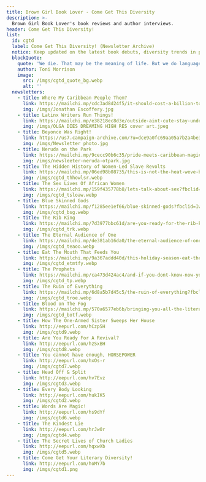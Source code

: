 ```yaml
---
title: Brown Girl Book Lover - Come Get This Diversity
description: >-
  Brown Girl Book Lover's book reviews and author interviews.
header: Come Get This Diversity!
list:
  id: cgtd
  label: Come Get This Diversity! (Newsletter Archive)
  notice: Keep updated on the latest book debuts, diversity trends in publishing, and features on published books that did not receive the limelight. Sign-up for my bi-monthly newsletter to stay in the literary loop!
  blockQuote:
    quote: 'We die. That may be the meaning of life. But we do language. That may be the measure of our lives.'
    author: Toni Morrison
    image:
      src: /imgs/cgtd_quote_bg.webp
      alt: ''
  newsletters:
    - title: Where My Caribbean People Them?
      link: https://mailchi.mp/cdc3ad8d24f5/it-should-cost-a-billion-to-look-this-good?fbclid=IwAR0_ruWhvJleiWz9e-AF7Li_pohDCiIww9q_i5qHR_72wQRut-V9kv4IEyk
      img: /imgs/Jonathan Escoffery.jpg
    - title: Latinx Writers Run Things!
      link: https://mailchi.mp/e38218ec8d3e/outside-aint-cute-stay-under-your-blankets-read
      img: /imgs/OLGA DIES DREAMING HIGH RES cover art.jpeg
    - title: Beyonce Was Right!
      link: https://us7.campaign-archive.com/?u=dce9a0fc69aa05a7b2a4be3ea&id=091e2d4403
      img: /imgs/Newsletter photo.jpg
    - title: Neruda on the Park
      link: https://mailchi.mp/9cecc90b6c35/pride-meets-caribbean-magic?fbclid=IwAR0WtWEmCNZtq9LTw4_erPo6QqeKq1GtOUiMcsUjWA7AH3uePAyR_IeXU8I
      img: /imgs/newsleeter-neruda-otpark.jpg
    - title: The Hidden History of Women-Led Slave Revolts
      link: https://mailchi.mp/06ed98b08735/this-is-not-the-heat-weve-been-praying-for?fbclid=IwAR3OJTv5B04AUOadAFL3hq4czXfn-CRLOpjG0dpOCh1xR27E561XfXB6oOs
      img: /imgs/cgtd_thhowlsr.webp
    - title: The Sex Lives Of African Women
      link: https://mailchi.mp/159f435778b8/lets-talk-about-sex?fbclid=IwAR2tYKRQgIkPKH7kvrE4yhLUkh0C_mog0WoBBv_waN5_imd6ttiYT2KEXzY
      img: /imgs/cgtd_tsloaw.webp
    - title: Blue Skinned Gods
      link: https://mailchi.mp/f1285ee1ef66/blue-skinned-gods?fbclid=IwAR10fp8Kx1GFWy_7008MIXrg0R9VTNEMT-7b53KvpmR1lqSOErbAbreaLic
      img: /imgs/cgtd_bsg.webp
    - title: The Rib King
      link: https://mailchi.mp/7d3977bbc61d/are-you-ready-for-the-rib-king?fbclid=IwAR2gv9BIwzTozzAIOUUgw0TQcWlL2wVSUF_BQwE5QfExq2V7m2rkqgE2Kgs
      img: /imgs/cgtd_trk.webp
    - title: The Eternal Audience of One
      link: https://mailchi.mp/de381ab16da0/the-eternal-audience-of-one?fbclid=IwAR0HbgA1XkoRvcPRd9hl8FI29wCHcaOIX9_baEIXxkm7JqJuHt_llhFGYkc
      img: /imgs/cgtd_teaoo.webp
    - title: Eat The Mouth That Feeds You
      link: https://mailchi.mp/9a367addd40d/this-holiday-season-eat-the-mouth-that-feeds-you?fbclid=IwAR0KMT-XdDeD8D4a4t_7C_BlulIMNELOCcyL78PmqBnLTwnz7YJ3F-M1BMg
      img: /imgs/cgtd_etmtfy.webp
    - title: The Prophets
      link: https://mailchi.mp/ca473d424ac4/and-if-you-dont-know-now-you-know?fbclid=IwAR37hHZ5nMhG-PExTzUxjmTOsSR7jBdFtQ8FlqS4u9OJ1J-unFEE_z37T1Y
      img: /imgs/cgtd_tp.webp
    - title: The Ruin of Everything
      link: https://mailchi.mp/6d8a5b7d45c5/the-ruin-of-everything?fbclid=IwAR3sKga2Bs60OYf5DKahhUM8MJXQOx0oHg_VRX6JmdftbZNwQXM-19Wgdns
      img: /imgs/cgtd_troe.webp
    - title: Blood on The Fog
      link: https://mailchi.mp/570a6577eb6b/bringing-you-all-the-literary-heat?fbclid=IwAR0GAkSBRHojpjoOH9K010p3mnb3p_BVbRoSFlvlg833EPwGNetD3v11pNk
      img: /imgs/cgtd_botf.webp
    - title: How The One-Armed Sister Sweeps Her House
      link: http://eepurl.com/hCzp5H
      img: /imgs/cgtd9.webp
    - title: Are You Ready For A Revival?
      link: http://eepurl.com/hzSxBH
      img: /imgs/cgtd8.webp
    - title: You cannot have enough, HORSEPOWER
      link: http://eepurl.com/hxOs-r
      img: /imgs/cgtd7.webp
    - title: Head Off & Split
      link: http://eepurl.com/hv7Evz
      img: /imgs/cgtd3.webp
    - title: Every Body Looking
      link: http://eepurl.com/hukIK5
      img: /imgs/cgtd2.webp
    - title: Words Are Magic!
      link: http://eepurl.com/hs9dYf
      img: /imgs/cgtd6.webp
    - title: The Kindest Lie
      link: http://eepurl.com/hrJw0r
      img: /imgs/cgtd4.webp
    - title: The Secret Lives of Church Ladies
      link: http://eepurl.com/hqxwXb
      img: /imgs/cgtd5.webp
    - title: Come Get Your Literary Diversity!
      link: http://eepurl.com/hoMY7b
      img: /imgs/cgtd1.png
---
```

